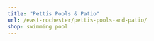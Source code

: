 ```yaml
---
title: "Pettis Pools & Patio"
url: /east-rochester/pettis-pools-and-patio/
shop: swimming pool
---
```

